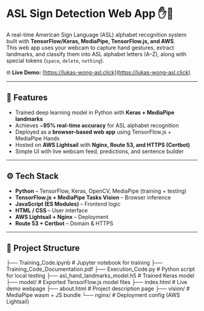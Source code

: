 # ASL Sign Detection Web App ✋🤟

A real-time American Sign Language (ASL) alphabet recognition system built with **TensorFlow/Keras, MediaPipe, TensorFlow.js, and AWS**.  
This web app uses your webcam to capture hand gestures, extract landmarks, and classify them into ASL alphabet letters (A–Z), along with special tokens (`space`, `delete`, `nothing`).

🌐 **Live Demo:** [https://lukas-wong-asl.click](https://lukas-wong-asl.click)

---

## 🚀 Features
- Trained deep learning model in Python with **Keras + MediaPipe landmarks**  
- Achieves ~**95% real-time accuracy** for ASL alphabet recognition  
- Deployed as a **browser-based web app** using TensorFlow.js + MediaPipe Hands  
- Hosted on **AWS Lightsail** with **Nginx, Route 53, and HTTPS (Certbot)**  
- Simple UI with live webcam feed, predictions, and sentence builder  

---

## ⚙️ Tech Stack
- **Python** – TensorFlow, Keras, OpenCV, MediaPipe (training + testing)  
- **TensorFlow.js + MediaPipe Tasks Vision** – Browser inference  
- **JavaScript (ES Modules)** – Frontend logic  
- **HTML / CSS** – User interface  
- **AWS Lightsail + Nginx** – Deployment  
- **Route 53 + Certbot** – Domain & HTTPS  

---

## 📂 Project Structure
├── Training_Code.ipynb # Jupyter notebook for training
├── Training_Code_Documentation.pdf
├── Execution_Code.py # Python script for local testing
├── asl_hand_landmarks_model.h5 # Trained Keras model
├── model/ # Exported TensorFlow.js model files
├── index.html # Live demo webpage
├── about.html # Project description page
├── vision/ # MediaPipe wasm + JS bundle
└── nginx/ # Deployment config (AWS Lightsail)